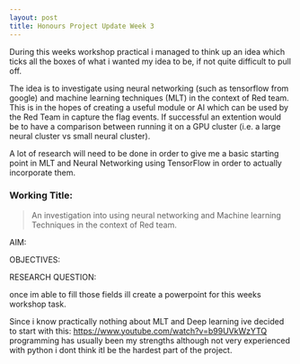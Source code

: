 ```yaml
---
layout: post
title: Honours Project Update Week 3
---
```


During this weeks workshop practical i managed to think up an idea which ticks all the boxes of what i wanted my idea to be, if not quite difficult to pull off.

The idea is to investigate using neural networking (such as tensorflow from google) and machine learning techniques (MLT) in the context of Red team. 
This is in the hopes of creating  a useful module or AI which can be used by the Red Team in capture the flag events. If successful an extention would be to have a comparison between running it on a GPU cluster (i.e. a large neural cluster vs small neural cluster).

A lot of research will need to be done in order to give me a basic starting point in MLT and Neural Networking using TensorFlow in order to actually incorporate them.

### Working Title:

> An investigation into using neural networking and Machine learning Techniques in the context of Red team.

AIM:

OBJECTIVES:

RESEARCH QUESTION:  

once im able to fill those fields ill create a powerpoint for this weeks workshop task.

Since i know practically nothing about MLT and Deep learning ive decided to start with this: https://www.youtube.com/watch?v=b99UVkWzYTQ
programming has usually been my strengths although not very experienced with python i dont think itl be the hardest part of the project.
